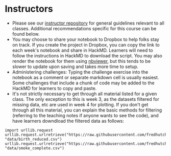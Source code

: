 # Instructors

- Please see our [instructor repository](https://github.com/fredhutchio/instructors) for general guidelines relevant to all classes. Additional recommendations specific for this course can be found below.
- You may choose to share your notebook to Dropbox to help folks stay on track. If you create the project in Dropbox, you can copy the link to each week's notebook and share in HackMD. Learners will need to follow the instructions in HackMD to download the script. You may also render the notebook for them using [nbviewer](https://nbviewer.jupyter.org), but this tends to be slower to update upon saving and takes more time to setup.
- Administering challenges: Typing the challenge exercise into the notebook as a comment or separate markdown cell is usually easiest. Some challenges that include a chunk of code may be added to the HackMD for learners to copy and paste. 
- It's not strictly necessary to get through all material listed for a given class. The only exception to this is week 3, as the datasets filtered for missing data, etc are used in week 4 for plotting. If you don't get through all this material, you can explain the basic methods for filtering (referring to the teaching notes if anyone wants to see the code), and have learners downdload the filtered data as follows:

```
import urllib.request
urllib.request.urlretrieve("https://raw.githubusercontent.com/fredhutchio/python_intro/master/extra/birth_reduced.csv", "data/birth_reduced.csv")
urllib.request.urlretrieve("https://raw.githubusercontent.com/fredhutchio/python_intro/master/extra/smoke_complete.csv", "data/smoke_complete.csv")
```
